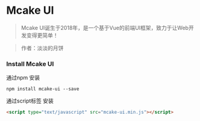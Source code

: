 # Mcake UI

> Mcake UI诞生于2018年，是一个基于Vue的前端UI框架，致力于让Web开发变得更简单！

> 作者：淡淡的月饼


### Install Mcake UI

通过npm 安装
```
npm install mcake-ui --save
```
通过script标签 安装
```html
<script type="text/javascript" src="mcake-ui.min.js"></script>
```